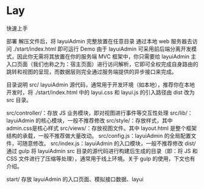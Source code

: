 # Lay
快速上手

部署
解压文件后，将 layuiAdmin 完整放置在任意目录
通过本地 web 服务器去访问 ./start/index.html 即可运行 Demo
由于 layuiAdmin 可采用前后端分离开发模式，因此你无需将其放置在你的服务端 MVC 框架中，你只需要给 layuiAdmin 主入口页面（我们也称之为：宿主页面）进行访问解析，它即可全权完成自身路由的跳转和视图的呈现，而数据层则完全通过服务端提供的异步接口来完成。


目录说明
src/
layuiAdmin 源代码，通常用于开发环境（如本地），推荐你在本地开发时，将 ./start/index.html 中的 layui.css 和 layui.js 的引入路径由 dist 改为 src 目录。

src/controller/：存放 JS 业务模块，即对视图进行事件等交互性处理
src/lib/：layuiAdmin 的核心模块，一般不推荐修改
src/style/：存放样式，其中 admin.css是核心样式
src/views/：存放视图文件。其中 layout.html 是整个框架结构的承载，一般不推荐做大量改动。
src/config.js：layuiAdmin 的全局配置文件，可随意修改。
src/index.js：layuiAdmin 的入口模块，一般不推荐修改
dist/
通过 gulp 将 layuiAdmin src 目录的源代码进行构建后生成的目录（即：将 JS 和 CSS 文件进行了压缩等处理），通常用于线上环境。关于 gulp 的使用，下文也有介绍。

start/
存放 layuiAdmin 的入口页面、模拟接口数据、layui
